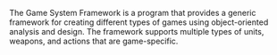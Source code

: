The Game System Framework is a program that provides a generic framework for creating different types of games using object-oriented analysis and design. The framework supports multiple types of units, weapons, and actions that are game-specific.
